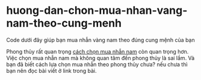 # huong-dan-chon-mua-nhan-vang-nam-theo-cung-menh
Code dưới đây giúp bạn mua nhẫn vàng nam theo đúng cung mệnh của bạn

Phong thủy rất quan trọng <a href="https://www.linkedin.com/pulse/cách-chọn-mua-nhẫn-vàng-nam-theo-mệnh-tuổi-và-phong-thủy-soi-nguyen/">cách chọn mua nhẫn nam</a> còn quan trọng hơn. Việc chọn mua nhẫn nam mà không quan tâm đến phong thủy là sai lầm. Và bạn đã biết cách lựa chọn mua nhẫn theo phong thủy chưa? nếu chưa thì bạn nên đọc bài viết ở link trong bài. 


